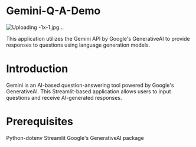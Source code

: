 # Gemini-Q-A-Demo
  ![Uploading -1x-1.jpg…]()


This application utilizes the Gemini API by Google's GenerativeAI to provide responses to questions using language generation models.
# Introduction
Gemini is an AI-based question-answering tool powered by Google's GenerativeAI. This Streamlit-based application allows users to input questions and receive AI-generated responses.
# Prerequisites
Python-dotenv
Streamlit
Google's GenerativeAI package

